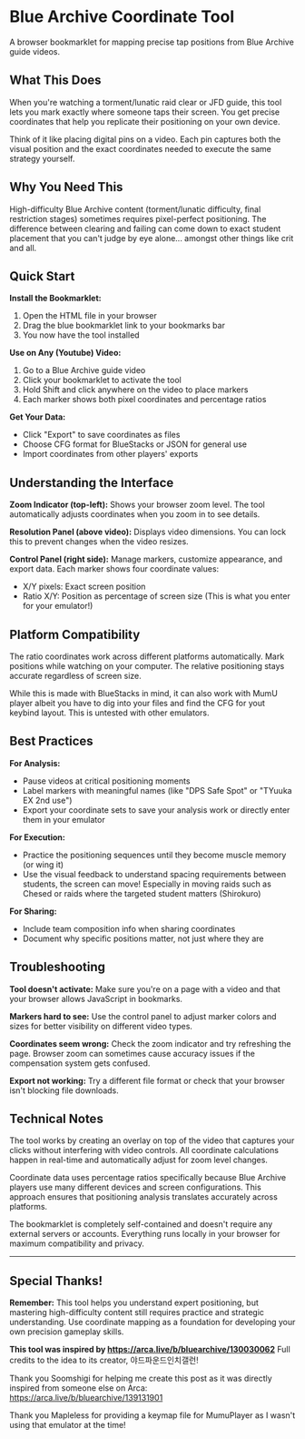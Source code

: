 # Blue Archive Coordinate Tool

A browser bookmarklet for mapping precise tap positions from Blue Archive guide videos.

## What This Does

When you're watching a torment/lunatic raid clear or JFD guide, this tool lets you mark exactly where someone taps their screen. You get precise coordinates that help you replicate their positioning on your own device.

Think of it like placing digital pins on a video. Each pin captures both the visual position and the exact coordinates needed to execute the same strategy yourself.

## Why You Need This

High-difficulty Blue Archive content (torment/lunatic difficulty, final restriction stages) sometimes requires pixel-perfect positioning. The difference between clearing and failing can come down to exact student placement that you can't judge by eye alone... amongst other things like crit and all.

## Quick Start

**Install the Bookmarklet:**
1. Open the HTML file in your browser
2. Drag the blue bookmarklet link to your bookmarks bar
3. You now have the tool installed

**Use on Any (Youtube) Video:**
1. Go to a Blue Archive guide video
2. Click your bookmarklet to activate the tool
3. Hold Shift and click anywhere on the video to place markers
4. Each marker shows both pixel coordinates and percentage ratios

**Get Your Data:**
- Click "Export" to save coordinates as files
- Choose CFG format for BlueStacks or JSON for general use
- Import coordinates from other players' exports

## Understanding the Interface

**Zoom Indicator (top-left):** Shows your browser zoom level. The tool automatically adjusts coordinates when you zoom in to see details.

**Resolution Panel (above video):** Displays video dimensions. You can lock this to prevent changes when the video resizes.

**Control Panel (right side):** Manage markers, customize appearance, and export data. Each marker shows four coordinate values:
- X/Y pixels: Exact screen position
- Ratio X/Y: Position as percentage of screen size (This is what you enter for your emulator!)

## Platform Compatibility

The ratio coordinates work across different platforms automatically. Mark positions while watching on your computer. The relative positioning stays accurate regardless of screen size.

While this is made with BlueStacks in mind, it can also work with MumU player albeit you have to dig into your files and find the CFG for yout keybind layout. This is untested with other emulators.

## Best Practices

**For Analysis:**
- Pause videos at critical positioning moments
- Label markers with meaningful names (like "DPS Safe Spot" or "TYuuka EX 2nd use")
- Export your coordinate sets to save your analysis work or directly enter them in your emulator

**For Execution:**
- Practice the positioning sequences until they become muscle memory (or wing it)
- Use the visual feedback to understand spacing requirements between students, the screen can move! Especially in moving raids such as Chesed or raids where the targeted student matters (Shirokuro)

**For Sharing:**
- Include team composition info when sharing coordinates
- Document why specific positions matter, not just where they are


## Troubleshooting

**Tool doesn't activate:** Make sure you're on a page with a video and that your browser allows JavaScript in bookmarks.

**Markers hard to see:** Use the control panel to adjust marker colors and sizes for better visibility on different video types.

**Coordinates seem wrong:** Check the zoom indicator and try refreshing the page. Browser zoom can sometimes cause accuracy issues if the compensation system gets confused.

**Export not working:** Try a different file format or check that your browser isn't blocking file downloads.

## Technical Notes

The tool works by creating an overlay on top of the video that captures your clicks without interfering with video controls. All coordinate calculations happen in real-time and automatically adjust for zoom level changes.

Coordinate data uses percentage ratios specifically because Blue Archive players use many different devices and screen configurations. This approach ensures that positioning analysis translates accurately across platforms.

The bookmarklet is completely self-contained and doesn't require any external servers or accounts. Everything runs locally in your browser for maximum compatibility and privacy.

---
## Special Thanks!

**Remember:** This tool helps you understand expert positioning, but mastering high-difficulty content still requires practice and strategic understanding. Use coordinate mapping as a foundation for developing your own precision gameplay skills.

**This tool was inspired by https://arca.live/b/bluearchive/130030062** Full credits to the idea to its creator, 야드파운드인치갤런!

Thank you Soomshigi for helping me create this post as it was directly inspired from someone else on Arca: https://arca.live/b/bluearchive/139131901

Thank you Mapleless for providing a keymap file for MumuPlayer as I wasn't using that emulator at the time!
